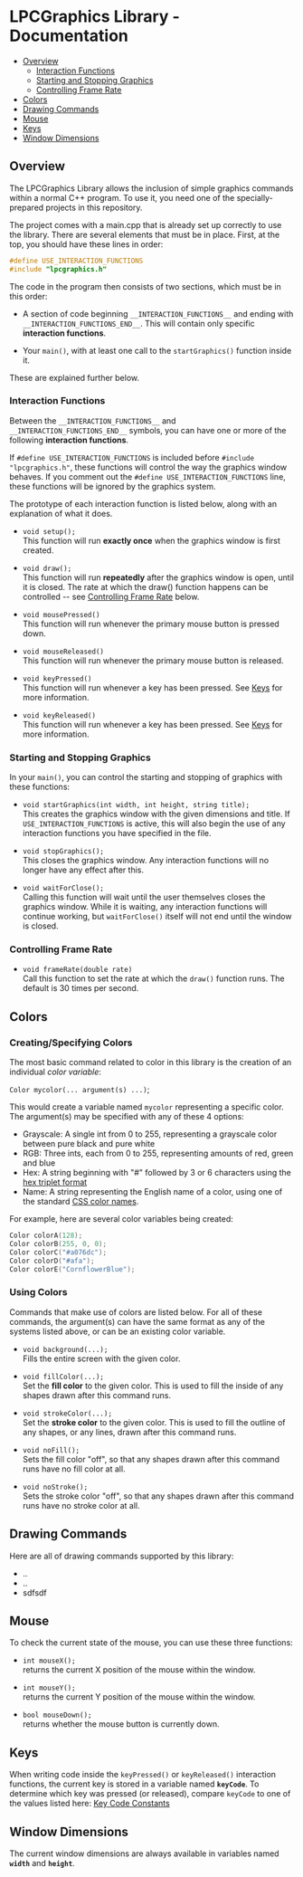 # LPCGraphics Library - Documentation

- [Overview](#overview)
    - [Interaction Functions](#interaction-functions)
    - [Starting and Stopping Graphics](#starting-and-stopping-graphics)
    - [Controlling Frame Rate](#controlling-frame-rate)
- [Colors](#colors)
- [Drawing Commands](#drawing-commands)
- [Mouse](#mouse)
- [Keys](#keys)
- [Window Dimensions](#window-dimensions)

## Overview

The LPCGraphics Library allows the inclusion of simple graphics commands within a normal C++ program. To use it,
you need one of the specially-prepared projects in this repository.

The project comes with a main.cpp that is already set up correctly to use the library. There are several elements that must be in place. First, at the top, you should have these lines in order:

```c++
#define USE_INTERACTION_FUNCTIONS
#include "lpcgraphics.h"
```

The code in the program then consists of two sections, which must be in this order:

- A section of code beginning `__INTERACTION_FUNCTIONS__` and ending with `__INTERACTION_FUNCTIONS_END__`. This will contain only specific **interaction functions**.

- Your `main()`, with at least one call to the `startGraphics()` function inside it.

These are explained further below.

### Interaction Functions

Between the `__INTERACTION_FUNCTIONS__` and `__INTERACTION_FUNCTIONS_END__` symbols, you can have one or more of the following **interaction functions**.

If `#define USE_INTERACTION_FUNCTIONS` is included before `#include "lpcgraphics.h"`, these functions will control the way the graphics window behaves. If you comment out the `#define USE_INTERACTION_FUNCTIONS` line, these functions will be ignored by the graphics system.

The prototype of each interaction function is listed below, along with an explanation of what it does.

- `void setup();`<br />
This function will run **exactly once** when the graphics window is first created.
    
- `void draw();`<br />
This function will run **repeatedly** after the graphics window is open, until it is closed. The rate at which the draw() function happens can be controlled -- see [Controlling Frame Rate](#controlling-frame-rate) below.
    
- `void mousePressed()`<br />
This function will run whenever the primary mouse button is pressed down.

- `void mouseReleased()`<br />
This function will run whenever the primary mouse button is released.

- `void keyPressed()`<br />
This function will run whenever a key has been pressed. See [Keys](#keys) for more information.

- `void keyReleased()`<br />
This function will run whenever a key has been pressed. See [Keys](#keys) for more information.

### Starting and Stopping Graphics

In your `main()`, you can control the starting and stopping of graphics with these functions:

- `void startGraphics(int width, int height, string title);`<br />
This creates the graphics window with the given dimensions and title. If `USE_INTERACTION_FUNCTIONS` is active, this will also begin the use of any interaction functions you have specified in the file.
    
- `void stopGraphics();`<br />
This closes the graphics window. Any interaction functions will no longer have any effect after this.
    
- `void waitForClose();`<br />
Calling this function will wait until the user themselves closes the graphics window. While it is waiting, any interaction functions will continue working, but `waitForClose()` itself will not end until the window is closed.

### Controlling Frame Rate

- `void frameRate(double rate)`<br />
Call this function to set the rate at which the `draw()` function runs. The default is 30 times per second.

## Colors

### Creating/Specifying Colors

The most basic command related to color in this library is the creation of an individual *color variable*:

`Color mycolor(... argument(s) ...)`;

This would create a variable named `mycolor` representing a specific color. The argument(s) may be specified 
with any of these 4 options:

- Grayscale: A single int from 0 to 255, representing a grayscale color between pure black and pure white
- RGB: Three ints, each from 0 to 255, representing amounts of red, green and blue
- Hex: A string beginning with "#" followed by 3 or 6 characters using the [hex triplet format](https://en.wikipedia.org/wiki/Web_colors#Hex_triplet)
- Name: A string representing the English name of a color, using one of the standard [CSS color names](https://www.w3schools.com/cssref/css_colors.asp).

For example, here are several color variables being created:

```c++
Color colorA(128); 
Color colorB(255, 0, 0);
Color colorC("#a076dc");
Color colorD("#afa");
Color colorE("CornflowerBlue");
```

### Using Colors

Commands that make use of colors are listed below. For all of these commands, the argument(s) can have the same format as any of the systems listed above, or can be an existing color variable.

- `void background(...);`<br />
Fills the entire screen with the given color.

- `void fillColor(...);`<br />
Set the **fill color** to the given color. This is used to fill the inside of any shapes drawn after this command runs.

- `void strokeColor(...);`<br />
Set the **stroke color** to the given color. This is used to fill the outline of any shapes, or any lines, drawn after this command runs.

- `void noFill();`<br />
Sets the fill color "off", so that any shapes drawn after this command runs have no fill color at all.

- `void noStroke();`<br />
Sets the stroke color "off", so that any shapes drawn after this command runs have no stroke color at all.

## Drawing Commands

Here are all of drawing commands supported by this library:

 -  ..
 -  ..
 - sdfsdf
 
## Mouse

To check the current state of the mouse, you can use these three functions:

- `int mouseX();`<br />
returns the current X position of the mouse within the window.

- `int mouseY();`<br />
returns the current Y position of the mouse within the window.

- `bool mouseDown();`<br />
returns whether the mouse button is currently down.
   
## Keys

When writing code inside the `keyPressed()` or `keyReleased()` interaction functions, the current key is stored in a variable named **`keyCode`**. To determine which key was pressed (or released), compare `keyCode` to one of the values listed
here: [Key Code Constants](./KeyCodeConstants.md)

## Window Dimensions

The current window dimensions are always available in variables named **`width`** and **`height`**.
